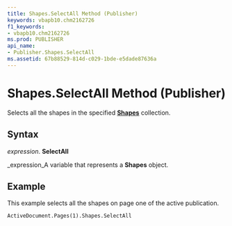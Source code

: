 ```yaml
---
title: Shapes.SelectAll Method (Publisher)
keywords: vbapb10.chm2162726
f1_keywords:
- vbapb10.chm2162726
ms.prod: PUBLISHER
api_name:
- Publisher.Shapes.SelectAll
ms.assetid: 67b88529-814d-c029-1bde-e5dade87636a
---
```



# Shapes.SelectAll Method (Publisher)

Selects all the shapes in the specified  **[Shapes](shapes-object-publisher.md)** collection.


## Syntax

 _expression_. **SelectAll**

 _expression_A variable that represents a  **Shapes** object.


## Example

This example selects all the shapes on page one of the active publication.


```vb
ActiveDocument.Pages(1).Shapes.SelectAll
```


